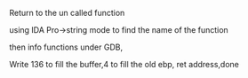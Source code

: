 Return to the un called function

using IDA Pro->string mode to find the name of the function

then info functions under GDB,

Write 136 to fill the buffer,4 to fill the old ebp, ret address,done
